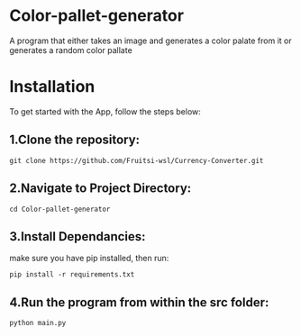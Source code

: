 # Color-pallet-generator
A program that either takes an image and generates a color palate from it or generates a random color pallate

# Installation

To get started with the App, follow the steps below:

## 1.Clone the repository:

```
git clone https://github.com/Fruitsi-wsl/Currency-Converter.git
```

## 2.Navigate to Project Directory:

```
cd Color-pallet-generator
```

## 3.Install Dependancies:

make sure you have pip installed, then run:

```
pip install -r requirements.txt
```

## 4.Run the program from within the src folder:

```
python main.py
```


